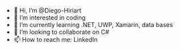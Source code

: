 - 👋 Hi, I’m @Diego-Hiriart
- 👀 I’m interested in coding
- 🌱 I’m currently learning .NET, UWP, Xamarin, data bases
- 💞️ I’m looking to collaborate on C#
- 📫 How to reach me: LinkedIn

<!---
Diego-Hiriart/Diego-Hiriart is a ✨ special ✨ repository because its `README.md` (this file) appears on your GitHub profile.
You can click the Preview link to take a look at your changes.
--->
